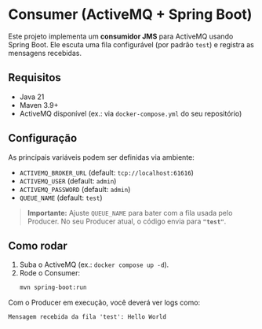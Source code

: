 # Consumer (ActiveMQ + Spring Boot)

Este projeto implementa um **consumidor JMS** para ActiveMQ usando Spring Boot.
Ele escuta uma fila configurável (por padrão `test`) e registra as mensagens recebidas.

## Requisitos
- Java 21
- Maven 3.9+
- ActiveMQ disponível (ex.: via `docker-compose.yml` do seu repositório)

## Configuração
As principais variáveis podem ser definidas via ambiente:
- `ACTIVEMQ_BROKER_URL` (default: `tcp://localhost:61616`)
- `ACTIVEMQ_USER` (default: `admin`)
- `ACTIVEMQ_PASSWORD` (default: `admin`)
- `QUEUE_NAME` (default: `test`)

> **Importante:** Ajuste `QUEUE_NAME` para bater com a fila usada pelo Producer.
No seu Producer atual, o código envia para **`"test"`**.

## Como rodar
1. Suba o ActiveMQ (ex.: `docker compose up -d`).
2. Rode o Consumer:
   ```bash
   mvn spring-boot:run
   ```

Com o Producer em execução, você deverá ver logs como:
```
Mensagem recebida da fila 'test': Hello World
```
